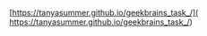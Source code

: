 [https://tanyasummer.github.io/geekbrains_task_/]( https://tanyasummer.github.io/geekbrains_task_/)
